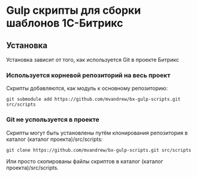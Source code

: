 # Gulp скрипты для сборки шаблонов 1С-Битрикс

## Установка
Установка зависит от того, как используется Git в проекте Битрикс

### Используется корневой репозиторий на весь проект
Скрипты добавляются, как модуль к основному репозиторию:

    git submodule add https://github.com/mvandrew/bx-gulp-scripts.git src/scripts

### Git не успользуется в проекте
Скрипты могут быть установлены путём клонирования репозитория в каталог (каталог проекта)/src/scripts:

    git clone https://github.com/mvandrew/bx-gulp-scripts.git src/scripts
    
Или просто скопированы файлы скриптов в каталог (каталог проекта)/src/scripts.